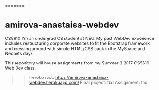 =======
# amirova-anastaisa-webdev
CS5610
I'm an undergrad CS student at NEU. My past WebDev experience includes restructuring corporate websites to fit the Bootstrap framework and messing around with simple HTML/CSS back in the MySpace and Neopets days. 

This repository will house assignments from my Summer 2 2017 CS5610 Web Dev class. 

>> Heroku root: https://amirova-anastaisa-webdev.herokuapp.com/
>> Final project: tbd
>> Assignment: tbd
